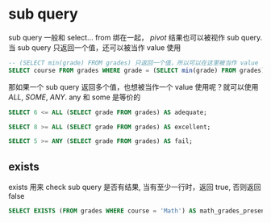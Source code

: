 # sub query
sub query 一般和 select... from 绑在一起， *pivot* 结果也可以被视作 sub query. 当 sub query 只返回一个值，还可以被当作 value 使用
```sql
-- (SELECT min(grade) FROM grades) 只返回一个值，所以可以在这里被当作 value 直接使用
SELECT course FROM grades WHERE grade = (SELECT min(grade) FROM grades);
```
那如果一个 sub query 返回多个值，也想被当作一个 value 使用呢？就可以使用 *ALL*, *SOME*, *ANY*. any 和 some 是等价的
```sql
SELECT 6 <= ALL (SELECT grade FROM grades) AS adequate;

SELECT 8 >= ALL (SELECT grade FROM grades) AS excellent;

SELECT 5 >= ANY (SELECT grade FROM grades) AS fail;
```
## exists
exists 用来 check sub query 是否有结果, 当有至少一行时，返回 true, 否则返回 false
```sql
SELECT EXISTS (FROM grades WHERE course = 'Math') AS math_grades_present;
```